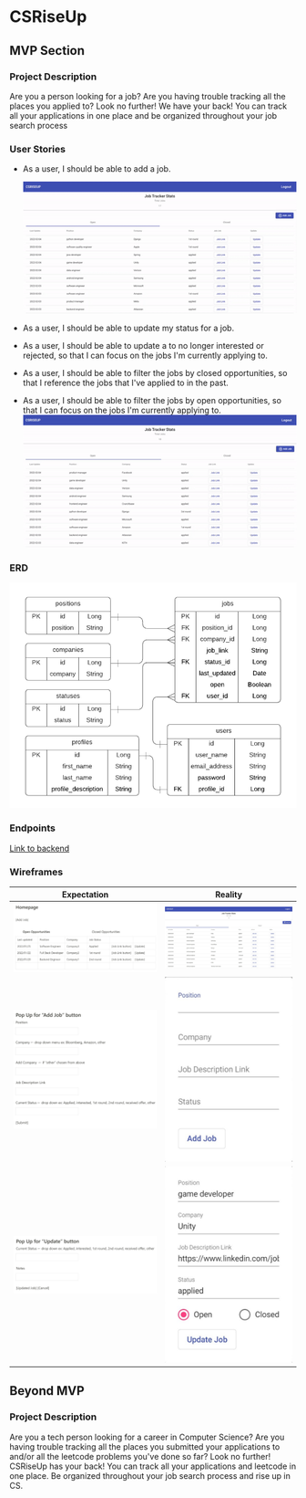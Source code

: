 # CSRiseUp

## MVP Section

### Project Description

Are you a person looking for a job? Are you having trouble tracking all the places you applied to? Look no further! We have your back! You can track all your applications in one place and be organized throughout your job search process

### User Stories

- As a user, I should be able to add a job.

  ![Alt Text](add-job.gif "Demo")
- As a user, I should be able to update my status for a job.
- As a user, I should be able to update a to no longer interested or rejected, so that I can focus on the jobs I'm currently applying to.
- As a user, I should be able to filter the jobs by closed opportunities, so that I reference the jobs that I've applied to in the past.
- As a user, I should be able to filter the jobs by open opportunities, so that I can focus on the jobs I'm currently applying to.
  ![Alt Text](update-job.gif "Demo")

### ERD

![](erd.png)

### Endpoints
[Link to backend](https://github.com/MichelleLucero/csriseup-api)

### Wireframes

|       Expectation        |             Reality              |
| :----------------------: | :------------------------------: |
|      ![](home.jpg)       |      ![](home-reality.jpg)       |
|  ![](add-job-form.jpg)   |  ![](add-job-form-reality.jpg)   |
| ![](update-job-form.jpg) | ![](update-job-form-reality.jpg) |

## Beyond MVP

### Project Description

Are you a tech person looking for a career in Computer Science? Are you having trouble tracking all the places you submitted your applications to and/or all the leetcode problems you've done so far? Look no further! CSRiseUp has your back! You can track all your applications and leetcode in one place. Be organized throughout your job search process and rise up in CS.
